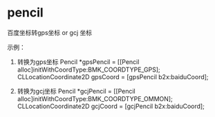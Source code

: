 pencil
======

百度坐标转gps坐标 or gcj 坐标

示例：
1. 转换为gps坐标
Pencil *gpsPencil = [[Pencil alloc]initWithCoordType:BMK_COORDTYPE_GPS];
CLLocationCoordinate2D gpsCoord = [gpsPencil b2x:baiduCoord];

2. 转换为gcj坐标
Pencil *gcjPencil = [[Pencil alloc]initWithCoordType:BMK_COORDTYPE_OMMON];
CLLocationCoordinate2D gcjCoord = [gcjPencil b2x:baiduCoord];

